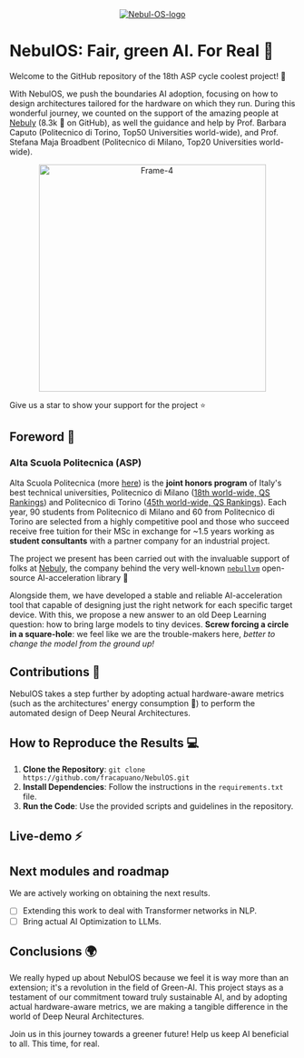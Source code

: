 <div align="center">
  <a href="https://ibb.co/gTkPrng">
    <img src="https://i.ibb.co/FXYXZfD/Nebul-OS-logo.png" alt="Nebul-OS-logo" border="0">
  </a>
</div>

# NebulOS: Fair, green AI. For Real 🌿
Welcome to the GitHub repository of the 18th ASP cycle coolest project! 🚀

With NebulOS, we push the boundaries AI adoption, focusing on how to design architectures tailored for the hardware on which they run.
During this wonderful journey, we counted on the support of the amazing people at [Nebuly](https://www.nebuly.com/) (8.3k 🌟 on GitHub), as well the guidance and help by Prof. Barbara Caputo (Politecnico di Torino, Top50 Universities world-wide), and Prof. Stefana Maja Broadbent (Politecnico di Milano, Top20 Universities world-wide).

<div align="center">
  <a href="https://ibb.co/gTkPrng">
    <img src="https://i.ibb.co/5BnTNRd/Frame-4.png" width=400 alt="Frame-4" border="0">
  </a>
</div>

Give us a star to show your support for the project ⭐
<!-- You can find an extended abstract of this project [here](link_to_extended_abstract_website). --> 

## Foreword 📝
### Alta Scuola Politecnica (ASP)
Alta Scuola Politecnica (more [here](https://www.asp-poli.it/)) is the **joint honors program** of Italy's best technical universities, Politecnico di Milano ([18th world-wide, QS Rankings](https://www.topuniversities.com/university-rankings/university-subject-rankings/2023/engineering-technology?&page=1)) and Politecnico di Torino ([45th world-wide, QS Rankings](https://www.topuniversities.com/university-rankings/university-subject-rankings/2023/engineering-technology?&page=1)). 
Each year, 90 students from Politecnico di Milano and 60 from Politecnico di Torino are selected from a highly competitive pool and those who succeed receive free tuition for their MSc in exchange for ~1.5 years working as **student consultants** with a partner company for an industrial project.

The project we present has been carried out with the invaluable support of folks at [Nebuly](https://www.nebuly.com/), the company behind the very well-known [`nebullvm`](https://github.com/nebuly-ai/nebuly/tree/main/optimization/nebullvm) open-source AI-acceleration library 🚀

Alongside them, we have developed a stable and reliable AI-acceleration tool that capable of designing just the right network for each specific target device. 
With this, we propose a new answer to an old Deep Learning question: how to bring large models to tiny devices. **Screw forcing a circle in a square-hole**: we feel like we are the trouble-makers here, *better to change the model from the ground up!*

## Contributions 🌟
NebulOS takes a step further by adopting actual hardware-aware metrics (such as the architectures' energy consumption 🌿) to perform the automated design of Deep Neural Architectures.

## How to Reproduce the Results 💻
1. **Clone the Repository**: `git clone https://github.com/fracapuano/NebulOS.git`
2. **Install Dependencies**: Follow the instructions in the `requirements.txt` file.
3. **Run the Code**: Use the provided scripts and guidelines in the repository.

## Live-demo ⚡
<!--# Daje matte caccia st'app de streamlit-->

## Next modules and roadmap
We are actively working on obtaining the next results.

- [ ] Extending this work to deal with Transformer networks in NLP.
- [ ] Bring actual AI Optimization to LLMs.

## Conclusions 🌍
We really hyped up about NebulOS because we feel it is way more than an extension; it's a revolution in the field of Green-AI. This project stays as a testament of our commitment toward truly sustainable AI, and by adopting actual hardware-aware metrics, we are making a tangible difference in the world of Deep Neural Architectures. 

Join us in this journey towards a greener future! Help us keep AI beneficial to all. This time, for real.